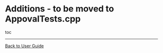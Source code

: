 <a id="top"></a>

# Additions - to be moved to AppovalTests.cpp

toc



---

[Back to User Guide](/doc/README.md#top)

